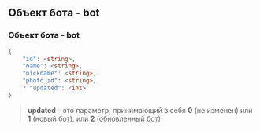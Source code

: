 ## Объект бота - bot

### **Объект бота - bot**
```c#
{
    "id": <string>,
    "name": <string>,
    "nickname": <string>,
    "photo_id": <string>,
    ? "updated": <int>
}
```

>**updated** - это параметр, принимающий в себя **0** (не изменен) или **1** (новый бот), или **2** (обновленный бот)
